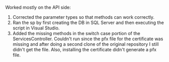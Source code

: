 Worked mostly on the API side:
1. Corrected the parameter types so that methods can work correctly.
2. Ran the sp by first creating the DB in SQL Server and then executing the script in Visual Studio.
3. Added the missing methods in the switch case portion of the ServicesController.
Couldn't run since the pfx file for the certificate was missing and after doing a second clone of the original repository I still didn't get the file. Also, installing the certificate didn't generate a pfx file.
